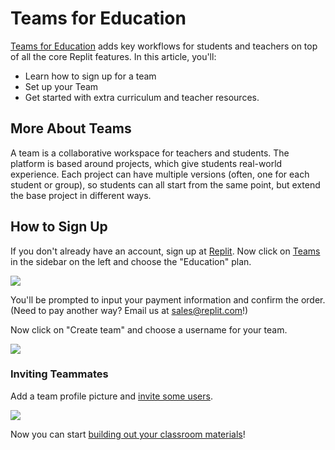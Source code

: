 # Teams for Education

[Teams for Education](https://replit.com/teams-for-education) adds key workflows for students and teachers on top of all the core Replit features. In this article, you'll:
 * Learn how to sign up for a team
 * Set up your Team 
 * Get started with extra curriculum and teacher resources.

## More About Teams

A team is a collaborative workspace for teachers and students. The platform is based around projects, which give students real-world experience. Each project can have multiple versions (often, one for each student or group), so students can all start from the same point, but extend the base project in different ways.

## How to Sign Up

If you don't already have an account, sign up at [Replit](https://replit.com). Now click on [Teams](https://replit.com/teams) in the sidebar on the left and choose the "Education" plan.

![](https://i.ritzastatic.com/images/d0ec5bfad4d24b299236083894aaec25/choose-plan.png)

You'll be prompted to input your payment information and confirm the order.
(Need to pay another way? Email us at [sales@replit.com](mailto:sales@replit.com)!) 

Now click on "Create team" and choose a username for your team.

![](https://i.ritzastatic.com/images/e85eb0653fc245e5a6f35341e27a5668/choose-username.png)

### Inviting Teammates
Add a team profile picture and [invite some users](https://docs.replit.com/Teams/Invitations). 

![](https://i.ritzastatic.com/images/9d314c5d5861488897ec9525258a4627/upload-pic.png)

Now you can start [building out your classroom materials](./Projects)! 
